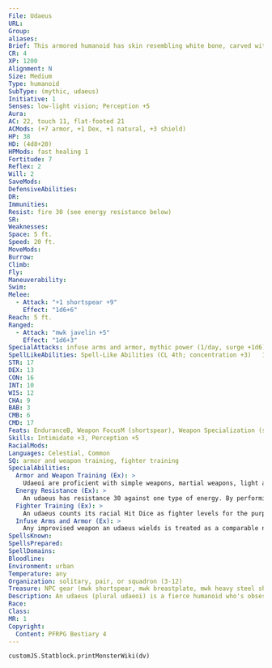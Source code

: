```yaml
---
File: Udaeus
URL: 
Group: 
aliases: 
Brief: This armored humanoid has skin resembling white bone, carved with images of weapons and dragons.
CR: 4
XP: 1200
Alignment: N
Size: Medium
Type: humanoid
SubType: (mythic, udaeus)
Initiative: 1
Senses: low-light vision; Perception +5
Aura: 
AC: 22, touch 11, flat-footed 21
ACMods: (+7 armor, +1 Dex, +1 natural, +3 shield)
HP: 38
HD: (4d8+20)
HPMods: fast healing 1
Fortitude: 7
Reflex: 2
Will: 2
SaveMods: 
DefensiveAbilities: 
DR: 
Immunities: 
Resist: fire 30 (see energy resistance below)
SR: 
Weaknesses: 
Space: 5 ft.
Speed: 20 ft.
MoveMods: 
Burrow: 
Climb: 
Fly: 
Maneuverability: 
Swim: 
Melee: 
  - Attack: "+1 shortspear +9"
    Effect: "1d6+6"
Reach: 5 ft.
Ranged: 
  - Attack: "mwk javelin +5"
    Effect: "1d6+3"
SpecialAttacks: infuse arms and armor, mythic power (1/day, surge +1d6)
SpellLikeAbilities: Spell-Like Abilities (CL 4th; concentration +3)   1/day-barkskin, true strike
STR: 17
DEX: 13
CON: 16
INT: 10
WIS: 12
CHA: 9
BAB: 3
CMB: 6
CMD: 17
Feats: EnduranceB, Weapon FocusM (shortspear), Weapon Specialization (shortspear)
Skills: Intimidate +3, Perception +5
RacialMods: 
Languages: Celestial, Common
SQ: armor and weapon training, fighter training
SpecialAbilities:
  Armor and Weapon Training (Ex): >
    Udaeoi are proficient with simple weapons, martial weapons, light armor, medium armor, heavy armor, and shields (including tower shields).
  Energy Resistance (Ex): >
    An udaeus has resistance 30 against one type of energy. By performing a ritual that takes one day, an udaeus can change its energy resistance to a different energy type (either acid, cold, electricity, or fire). Most udaeoi choose fire resistance unless they expect to fight a creature using a specific energy type.
  Fighter Training (Ex): >
    An udaeus counts its racial Hit Dice as fighter levels for the purpose of qualifying for feats. If it has levels in fighter, these HIt Dice stack.
  Infuse Arms and Armor (Ex): >
    Any improvised weapon an udaeus wields is treated as a comparable normal weapon. Any normal weapon an udaeus wields is treated as a masterwork weapon. Any masterwork weapon it wields is treated as a weapon with a magical +1 enhancement bonus. Any weapon with a magical enhancement bonus it wields is treated as though its enhancement bonus were 1 higher than its actual value (to a maximum of +6). This ability also applies to armor and shields (normal is treated as masterwork, masterwork is treated as +1, and +1 or higher is treated as 1 higher than actual).
SpellsKnown: 
SpellsPrepared: 
SpellDomains: 
Bloodline: 
Environment: urban
Temperature: any
Organization: solitary, pair, or squadron (3-12)
Treasure: NPC gear (mwk shortspear, mwk breastplate, mwk heavy steel shield, 4 javelins, other treasure)
Description: An udaeus (plural udaeoi) is a fierce humanoid who's obsessed with perfecting its skills at war. The first udaeoi were obedient warriors created by a deity out of dragon teeth, but now they are a distinct race and capable of reproducing on their own. Though an udaeus loves combat and is eager to demonstrate its abilities, it is violent only when it's in an honorable battle; only a desperate or manipulated udaeus would resort to thuggery. Udaeoi resemble tall, athletic humans with bone-white skin and black hair. They mark themselves with tattoos or brands, usually of weapons, dragons, or battle scenes. When an udaeus hardens its flesh with its innate magic, these markings look like carvings and cracks in a marble statue. Udaeoi might hire themselves out as mercenaries or serve as soldiers in a local army. Udaeoi prefer to fight alongside their own kind, and a squadron usually comprises members of the same fighting company or family unit.
Race: 
Class: 
MR: 1
Copyright:
  Content: PFRPG Bestiary 4
---
```

```dataviewjs
customJS.Statblock.printMonsterWiki(dv)
```
